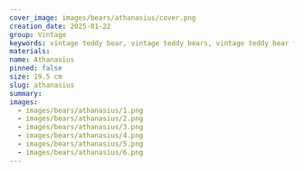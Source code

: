 ```yaml
---
cover_image: images/bears/athanasius/cover.png
creation_date: 2025-01-22
group: Vintage
keywords: vintage teddy bear, vintage teddy bears, vintage teddy bear for sale, antique teddy bear, collectible teddy bears, retro teddy bear, vintage teddy bear shop, old teddy bear, vintage plush bear, handmade vintage teddy bear, collectible plush toys
materials: 
name: Athanasius
pinned: false
size: 19.5 cm
slug: athanasius
summary: 
images:
  - images/bears/athanasius/1.png
  - images/bears/athanasius/2.png
  - images/bears/athanasius/3.png
  - images/bears/athanasius/4.png
  - images/bears/athanasius/5.png
  - images/bears/athanasius/6.png
---
```

